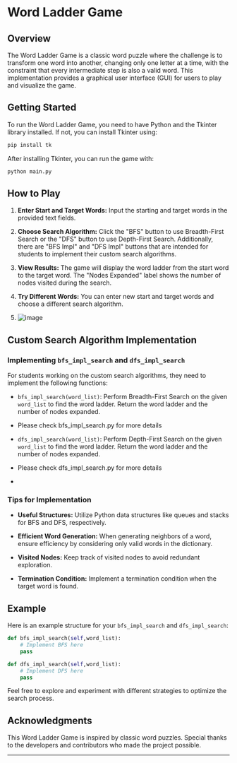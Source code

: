
# Word Ladder Game

## Overview

The Word Ladder Game is a classic word puzzle where the challenge is to transform one word into another, changing only one letter at a time, with the constraint that every intermediate step is also a valid word. This implementation provides a graphical user interface (GUI) for users to play and visualize the game.

## Getting Started

To run the Word Ladder Game, you need to have Python and the Tkinter library installed. If not, you can install Tkinter using:

```bash
pip install tk
```

After installing Tkinter, you can run the game with:

```bash
python main.py
```

## How to Play

1. **Enter Start and Target Words:** Input the starting and target words in the provided text fields.

2. **Choose Search Algorithm:** Click the "BFS" button to use Breadth-First Search or the "DFS" button to use Depth-First Search. Additionally, there are "BFS Impl" and "DFS Impl" buttons that are intended for students to implement their custom search algorithms.

3. **View Results:** The game will display the word ladder from the start word to the target word. The "Nodes Expanded" label shows the number of nodes visited during the search.

4. **Try Different Words:** You can enter new start and target words and choose a different search algorithm.

5. ![image](https://github.com/hoyathali/WordTreeAI/assets/33727918/10830b1d-6fb7-41de-8043-896fef702532)


## Custom Search Algorithm Implementation

### Implementing `bfs_impl_search` and `dfs_impl_search`

For students working on the custom search algorithms, they need to implement the following functions:

- `bfs_impl_search(word_list)`: Perform Breadth-First Search on the given `word_list` to find the word ladder. Return the word ladder and the number of nodes expanded.
- Please check bfs_impl_search.py for more details

- `dfs_impl_search(word_list)`: Perform Depth-First Search on the given `word_list` to find the word ladder. Return the word ladder and the number of nodes expanded.
- Please check dfs_impl_search.py for more details
- 
### Tips for Implementation

- **Useful Structures:** Utilize Python data structures like queues and stacks for BFS and DFS, respectively.

- **Efficient Word Generation:** When generating neighbors of a word, ensure efficiency by considering only valid words in the dictionary.

- **Visited Nodes:** Keep track of visited nodes to avoid redundant exploration.

- **Termination Condition:** Implement a termination condition when the target word is found.

## Example

Here is an example structure for your `bfs_impl_search` and `dfs_impl_search`:

```python
def bfs_impl_search(self,word_list):
    # Implement BFS here
    pass

def dfs_impl_search(self,word_list):
    # Implement DFS here
    pass
```

Feel free to explore and experiment with different strategies to optimize the search process.

## Acknowledgments

This Word Ladder Game is inspired by classic word puzzles. Special thanks to the developers and contributors who made the project possible.

---

